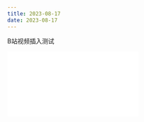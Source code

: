 ```yaml
---
title: 2023-08-17
date: 2023-08-17
---
```

B站视频插入测试
<iframe src="//player.bilibili.com/player.html?aid=447335256&bvid=BV1bj411B7xe&cid=1235962419&page=1" scrolling="no" border="0" frameborder="no" framespacing="0" allowfullscreen="true"> </iframe>